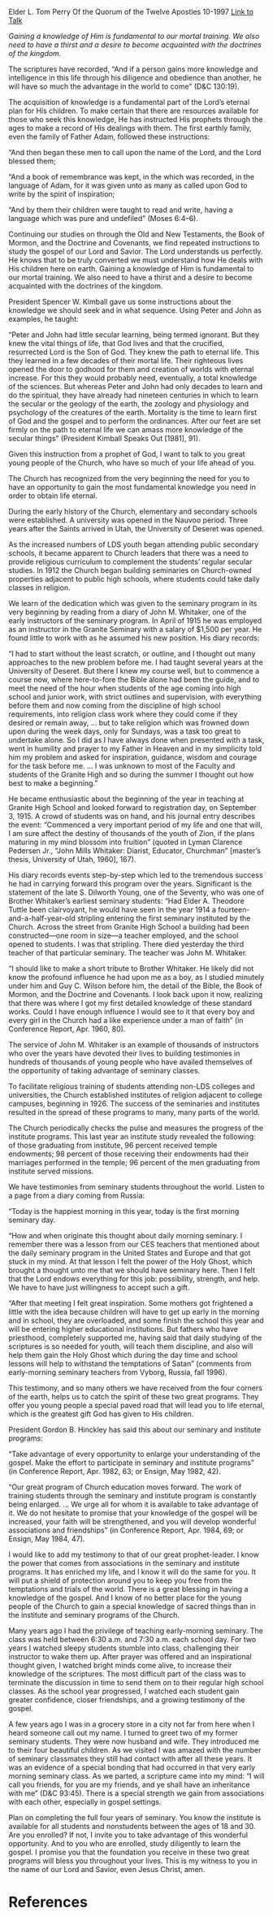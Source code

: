Elder L. Tom Perry
Of the Quorum of the Twelve Apostles
10-1997
[Link to Talk](https://www.churchofjesuschrist.org/study/general-conference/1997/10/receive-truth?lang=eng)

_Gaining a knowledge of Him is fundamental to our mortal training. We also need to have a thirst and a desire to become acquainted with the doctrines of the kingdom._

The scriptures have recorded, “And if a person gains more knowledge and intelligence in this life through his diligence and obedience than another, he will have so much the advantage in the world to come” (D&C 130:19).

The acquisition of knowledge is a fundamental part of the Lord’s eternal plan for His children. To make certain that there are resources available for those who seek this knowledge, He has instructed His prophets through the ages to make a record of His dealings with them. The first earthly family, even the family of Father Adam, followed these instructions:

“And then began these men to call upon the name of the Lord, and the Lord blessed them;

“And a book of remembrance was kept, in the which was recorded, in the language of Adam, for it was given unto as many as called upon God to write by the spirit of inspiration;

“And by them their children were taught to read and write, having a language which was pure and undefiled” (Moses 6:4–6).

Continuing our studies on through the Old and New Testaments, the Book of Mormon, and the Doctrine and Covenants, we find repeated instructions to study the gospel of our Lord and Savior. The Lord understands us perfectly. He knows that to be truly converted we must understand how He deals with His children here on earth. Gaining a knowledge of Him is fundamental to our mortal training. We also need to have a thirst and a desire to become acquainted with the doctrines of the kingdom.

President Spencer W. Kimball gave us some instructions about the knowledge we should seek and in what sequence. Using Peter and John as examples, he taught:

“Peter and John had little secular learning, being termed ignorant. But they knew the vital things of life, that God lives and that the crucified, resurrected Lord is the Son of God. They knew the path to eternal life. This they learned in a few decades of their mortal life. Their righteous lives opened the door to godhood for them and creation of worlds with eternal increase. For this they would probably need, eventually, a total knowledge of the sciences. But whereas Peter and John had only decades to learn and do the spiritual, they have already had nineteen centuries in which to learn the secular or the geology of the earth, the zoology and physiology and psychology of the creatures of the earth. Mortality is the time to learn first of God and the gospel and to perform the ordinances. After our feet are set firmly on the path to eternal life we can amass more knowledge of the secular things” (President Kimball Speaks Out [1981], 91).

Given this instruction from a prophet of God, I want to talk to you great young people of the Church, who have so much of your life ahead of you.

The Church has recognized from the very beginning the need for you to have an opportunity to gain the most fundamental knowledge you need in order to obtain life eternal.

During the early history of the Church, elementary and secondary schools were established. A university was opened in the Nauvoo period. Three years after the Saints arrived in Utah, the University of Deseret was opened.

As the increased numbers of LDS youth began attending public secondary schools, it became apparent to Church leaders that there was a need to provide religious curriculum to complement the students’ regular secular studies. In 1912 the Church began building seminaries on Church-owned properties adjacent to public high schools, where students could take daily classes in religion.

We learn of the dedication which was given to the seminary program in its very beginning by reading from a diary of John M. Whitaker, one of the early instructors of the seminary program. In April of 1915 he was employed as an instructor in the Granite Seminary with a salary of $1,500 per year. He found little to work with as he assumed his new position. His diary records:

“I had to start without the least scratch, or outline, and I thought out many approaches to the new problem before me. I had taught several years at the University of Deseret. But there I knew my course well, but to commence a course now, where here-to-fore the Bible alone had been the guide, and to meet the need of the hour when students of the age coming into high school and junior work, with strict outlines and supervision, with everything before them and now coming from the discipline of high school requirements, into religion class work where they could come if they desired or remain away, … but to take religion which was frowned down upon during the week days, only for Sundays, was a task too great to undertake alone. So I did as I have always done when presented with a task, went in humility and prayer to my Father in Heaven and in my simplicity told him my problem and asked for inspiration, guidance, wisdom and courage for the task before me. … I was unknown to most of the Faculty and students of the Granite High and so during the summer I thought out how best to make a beginning.”

He became enthusiastic about the beginning of the year in teaching at Granite High School and looked forward to registration day, on September 3, 1915. A crowd of students was on hand, and his journal entry describes the event: “Commenced a very important period of my life and one that will, I am sure affect the destiny of thousands of the youth of Zion, if the plans maturing in my mind blossom into fruition” (quoted in Lyman Clarence Pedersen Jr., “John Mills Whitaker: Diarist, Educator, Churchman” [master’s thesis, University of Utah, 1960], 167).

His diary records events step-by-step which led to the tremendous success he had in carrying forward this program over the years. Significant is the statement of the late S. Dilworth Young, one of the Seventy, who was one of Brother Whitaker’s earliest seminary students: “Had Elder A. Theodore Tuttle been clairvoyant, he would have seen in the year 1914 a fourteen-and-a-half-year-old stripling entering the first seminary instituted by the Church. Across the street from Granite High School a building had been constructed—one room in size—a teacher employed, and the school opened to students. I was that stripling. There died yesterday the third teacher of that particular seminary. The teacher was John M. Whitaker.

“I should like to make a short tribute to Brother Whitaker. He likely did not know the profound influence he had upon me as a boy, as I studied minutely under him and Guy C. Wilson before him, the detail of the Bible, the Book of Mormon, and the Doctrine and Covenants. I look back upon it now, realizing that there was where I got my first detailed knowledge of these standard works. Could I have enough influence I would see to it that every boy and every girl in the Church had a like experience under a man of faith” (in Conference Report, Apr. 1960, 80).

The service of John M. Whitaker is an example of thousands of instructors who over the years have devoted their lives to building testimonies in hundreds of thousands of young people who have availed themselves of the opportunity of taking advantage of seminary classes.

To facilitate religious training of students attending non-LDS colleges and universities, the Church established institutes of religion adjacent to college campuses, beginning in 1926. The success of the seminaries and institutes resulted in the spread of these programs to many, many parts of the world.

The Church periodically checks the pulse and measures the progress of the institute programs. This last year an institute study revealed the following: of those graduating from institute, 96 percent received temple endowments; 98 percent of those receiving their endowments had their marriages performed in the temple; 96 percent of the men graduating from institute served missions.

We have testimonies from seminary students throughout the world. Listen to a page from a diary coming from Russia:

“Today is the happiest morning in this year, today is the first morning seminary day.

“How and when originate this thought about daily morning seminary. I remember there was a lesson from our CES teachers that mentioned about the daily seminary program in the United States and Europe and that got stuck in my mind. At that lesson I felt the power of the Holy Ghost, which brought a thought unto me that we should have seminary here. Then I felt that the Lord endows everything for this job: possibility, strength, and help. We have to have just willingness to accept such a gift.

“After that meeting I felt great inspiration. Some mothers got frightened a little with the idea because children will have to get up early in the morning and in school, they are overloaded, and some finish the school this year and will be entering higher educational institutions. But fathers who have priesthood, completely supported me, having said that daily studying of the scriptures is so needed for youth, will teach them discipline, and also will help them gain the Holy Ghost which during the day time and school lessons will help to withstand the temptations of Satan” (comments from early-morning seminary teachers from Vyborg, Russia, fall 1996).

This testimony, and so many others we have received from the four corners of the earth, helps us to catch the spirit of these two great programs. They offer you young people a special paved road that will lead you to life eternal, which is the greatest gift God has given to His children.

President Gordon B. Hinckley has said this about our seminary and institute programs:

“Take advantage of every opportunity to enlarge your understanding of the gospel. Make the effort to participate in seminary and institute programs” (in Conference Report, Apr. 1982, 63; or Ensign, May 1982, 42).

“Our great program of Church education moves forward. The work of training students through the seminary and institute program is constantly being enlarged. … We urge all for whom it is available to take advantage of it. We do not hesitate to promise that your knowledge of the gospel will be increased, your faith will be strengthened, and you will develop wonderful associations and friendships” (in Conference Report, Apr. 1984, 69; or Ensign, May 1984, 47).

I would like to add my testimony to that of our great prophet-leader. I know the power that comes from associations in the seminary and institute programs. It has enriched my life, and I know it will do the same for you. It will put a shield of protection around you to keep you free from the temptations and trials of the world. There is a great blessing in having a knowledge of the gospel. And I know of no better place for the young people of the Church to gain a special knowledge of sacred things than in the institute and seminary programs of the Church.

Many years ago I had the privilege of teaching early-morning seminary. The class was held between 6:30 a.m. and 7:30 a.m. each school day. For two years I watched sleepy students stumble into class, challenging their instructor to wake them up. After prayer was offered and an inspirational thought given, I watched bright minds come alive, to increase their knowledge of the scriptures. The most difficult part of the class was to terminate the discussion in time to send them on to their regular high school classes. As the school year progressed, I watched each student gain greater confidence, closer friendships, and a growing testimony of the gospel.

A few years ago I was in a grocery store in a city not far from here when I heard someone call out my name. I turned to greet two of my former seminary students. They were now husband and wife. They introduced me to their four beautiful children. As we visited I was amazed with the number of seminary classmates they still had contact with after all these years. It was an evidence of a special bonding that had occurred in that very early morning seminary class. As we parted, a scripture came into my mind: “I will call you friends, for you are my friends, and ye shall have an inheritance with me” (D&C 93:45). There is a special strength we gain from associations with each other, especially in gospel settings.

Plan on completing the full four years of seminary. You know the institute is available for all students and nonstudents between the ages of 18 and 30. Are you enrolled? If not, I invite you to take advantage of this wonderful opportunity. And to you who are enrolled, study diligently to learn the gospel. I promise you that the foundation you receive in these two great programs will bless you throughout your lives. This is my witness to you in the name of our Lord and Savior, even Jesus Christ, amen.

# References
